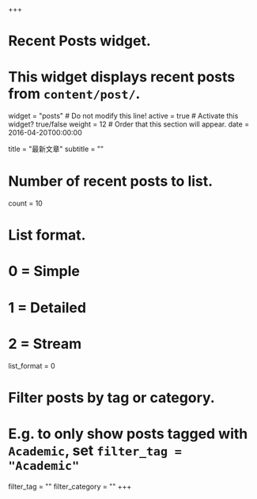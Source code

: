 +++
# Recent Posts widget.
# This widget displays recent posts from `content/post/`.
widget = "posts"  # Do not modify this line!
active = true  # Activate this widget? true/false
weight = 12  # Order that this section will appear.
date = 2016-04-20T00:00:00

title = "最新文章"
subtitle = ""

# Number of recent posts to list.
count = 10

# List format.
#   0 = Simple
#   1 = Detailed
#   2 = Stream
list_format = 0

# Filter posts by tag or category.
#  E.g. to only show posts tagged with `Academic`, set `filter_tag = "Academic"`
filter_tag = ""
filter_category = ""
+++

